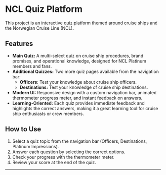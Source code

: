 # NCL Quiz Platform

This project is an interactive quiz platform themed around cruise ships and the Norwegian Cruise Line (NCL).

## Features

- **Main Quiz:** A multi-select quiz on cruise ship procedures, brand promises, and operational knowledge, designed for NCL Platinum members and fans.
- **Additional Quizzes:** Two more quiz pages available from the navigation bar:
  - **Officers:** Test your knowledge about cruise ship officers.
  - **Destinations:** Test your knowledge of cruise ship destinations.
- **Modern UI:** Responsive design with a custom navigation bar, animated thermometer progress meter, and instant feedback on answers.
- **Learning-Oriented:** Each quiz provides immediate feedback and highlights the correct answers, making it a great learning tool for cruise ship enthusiasts or crew members.

## How to Use

1. Select a quiz topic from the navigation bar (Officers, Destinations, Platinum Impressions).
2. Answer each question by selecting the correct options.
3. Check your progress with the thermometer meter.
4. Review your score at the end of the quiz.

---

